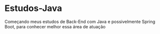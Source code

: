 # Estudos-Java
Começando meus estudos de Back-End com Java e possivelmente Spring Boot, para conhecer melhor essa área de atuação
